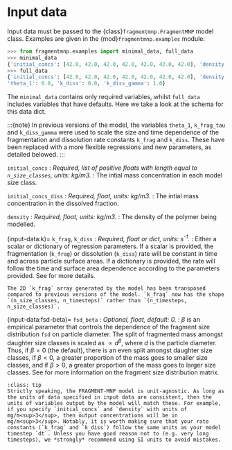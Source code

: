 # Input data

Input data must be passed to the {class}`fragmentmnp.FragmentMNP` model class. Examples are given in the {mod}`fragmentmnp.examples` module:

```python
>>> from fragmentmnp.examples import minimal_data, full_data
>>> minimal_data
{'initial_concs': [42.0, 42.0, 42.0, 42.0, 42.0, 42.0, 42.0], 'density': 1380, 'k_frag': 0.01}
>>> full_data
{'initial_concs': [42.0, 42.0, 42.0, 42.0, 42.0, 42.0, 42.0], 'density': 1380, 'k_frag': 0.01,
'theta_1': 0.0, 'k_diss': 0.0, 'k_diss_gamma': 1.0}
```

The `minimal_data` contains only required variables, whilst `full_data` includes variables that have defaults. Here we take a look at the schema for this data dict.

:::{note}
In previous versions of the model, the variables `theta_1`, `k_frag_tau` and `k_diss_gamma` were used to scale the size and time dependence of the fragmentation and dissolution rate constants `k_frag` and `k_diss`. These have been replaced with a more flexible regressions and new parameters, as detailed belowed.
:::

`initial_concs`
: *Required, list of positive floats with length equal to `n_size_classes`, units: kg/m3.*
: The intial mass concentration in each model size class. 

`initial_concs_diss`
: *Required, float, units: kg/m3.*
: The intial mass concentration in the dissolved fraction.

`density`
: *Required, float, units: kg/m3.*
: The density of the polymer being modelled.


(input-data:k)=
`k_frag`, `k_diss`
: *Required, float or dict, units: s<sup>-1</sup>.*
: Either a scalar or dictionary of regression parameters. If a scalar is provided, the fragmentation (``k_frag``) or dissolution (``k_diss``) rate will be constant in time and across particle surface areas. If a dictionary is provided, the rate will follow the time and surface area dependence according to the parameters provided. See [](./fragmentation-dissolution-rates.md) for more details.

```{warning}
The 2D `k_frag` array generated by the model has been transposed compared to previous versions of the model. `k_frag` now has the shape `(n_size_classes, n_timesteps)` rather than `(n_timesteps, n_size_classes)`.
```

(input-data:fsd-beta)=
`fsd_beta`
: *Optional, float, default: 0.*
: $\beta$ is an empirical parameter that controls the dependence of the fragment size distribution `fsd` on particle diameter. The split of fragmented mass amongst daughter size classes is scaled as $\propto d^\beta$, where $d$ is the particle diameter. Thus, if $\beta = 0$ (the default), there is an even split amongst daughter size classes, if $\beta < 0$, a greater proportion of the mass goes to smaller size classes, and if $\beta > 0$, a greater proportion of the mass goes to larger size classes. See [](./advanced-usage/fragment-size-distribution.md) for more information on the fragment size distribution matrix.

```{admonition} Units
:class: tip
Strictly speaking, the FRAGMENT-MNP model is unit-agnostic. As long as the units of data specified in input data are consistent, then the units of variables output by the model will match these. For example, if you specify `initial_concs` and `density` with units of mg/m<sup>3</sup>, then output concentrations will be in mg/m<sup>3</sup>. Notably, it is worth making sure that your rate constants (`k_frag` and `k_diss`) follow the same units as your model timestep `dt`. Unless you have good reason not to (e.g. very long timesteps), we *strongly* recommend using SI units to avoid mistakes.
```